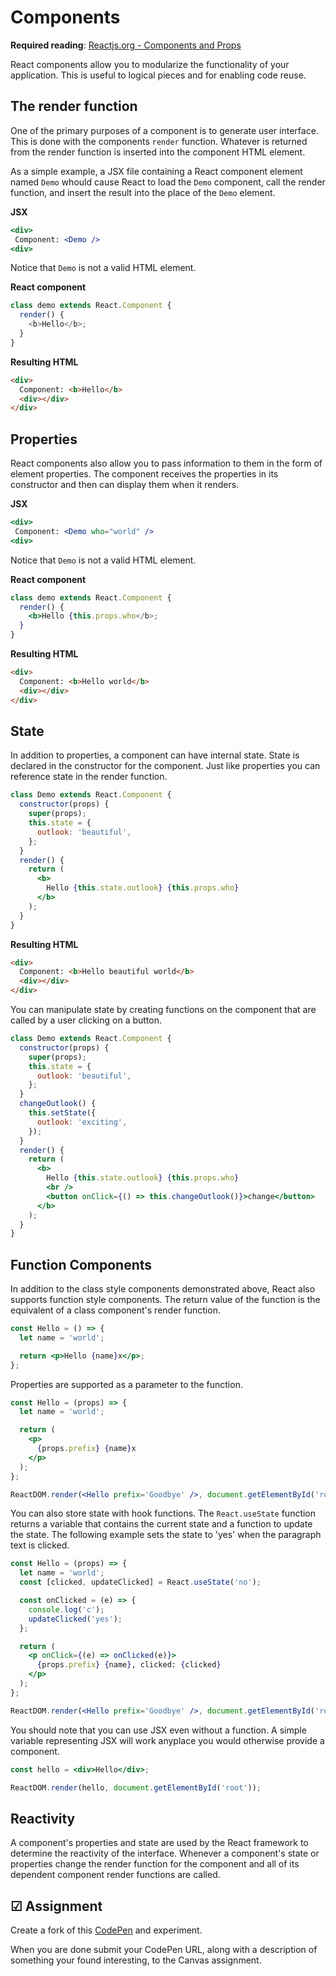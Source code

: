 # Components

**Required reading**: [Reactjs.org - Components and Props](https://reactjs.org/docs/components-and-props.html)

React components allow you to modularize the functionality of your application. This is useful to logical pieces and for enabling code reuse.

## The render function

One of the primary purposes of a component is to generate user interface. This is done with the components `render` function. Whatever is returned from the render function is inserted into the component HTML element.

As a simple example, a JSX file containing a React component element named `Demo` whould cause React to load the `Demo` component, call the render function, and insert the result into the place of the `Demo` element.

**JSX**

```jsx
<div>
 Component: <Demo />
<div>
```

Notice that `Demo` is not a valid HTML element.

**React component**

```js
class demo extends React.Component {
  render() {
    <b>Hello</b>;
  }
}
```

**Resulting HTML**

```html
<div>
  Component: <b>Hello</b>
  <div></div>
</div>
```

## Properties

React components also allow you to pass information to them in the form of element properties. The component receives the properties in its constructor and then can display them when it renders.

**JSX**

```jsx
<div>
 Component: <Demo who="world" />
<div>
```

Notice that `Demo` is not a valid HTML element.

**React component**

```jsx
class demo extends React.Component {
  render() {
    <b>Hello {this.props.who</b>;
  }
}
```

**Resulting HTML**

```html
<div>
  Component: <b>Hello world</b>
  <div></div>
</div>
```

## State

In addition to properties, a component can have internal state. State is declared in the constructor for the component. Just like properties you can reference state in the render function.

```jsx
class Demo extends React.Component {
  constructor(props) {
    super(props);
    this.state = {
      outlook: 'beautiful',
    };
  }
  render() {
    return (
      <b>
        Hello {this.state.outlook} {this.props.who}
      </b>
    );
  }
}
```

**Resulting HTML**

```html
<div>
  Component: <b>Hello beautiful world</b>
  <div></div>
</div>
```

You can manipulate state by creating functions on the component that are called by a user clicking on a button.

```jsx
class Demo extends React.Component {
  constructor(props) {
    super(props);
    this.state = {
      outlook: 'beautiful',
    };
  }
  changeOutlook() {
    this.setState({
      outlook: 'exciting',
    });
  }
  render() {
    return (
      <b>
        Hello {this.state.outlook} {this.props.who}
        <br />
        <button onClick={() => this.changeOutlook()}>change</button>
      </b>
    );
  }
}
```

## Function Components

In addition to the class style components demonstrated above, React also supports function style components. The return value of the function is the equivalent of a class component's render function.

```jsx
const Hello = () => {
  let name = 'world';

  return <p>Hello {name}x</p>;
};
```

Properties are supported as a parameter to the function.

```jsx
const Hello = (props) => {
  let name = 'world';

  return (
    <p>
      {props.prefix} {name}x
    </p>
  );
};

ReactDOM.render(<Hello prefix='Goodbye' />, document.getElementById('root'));
```

You can also store state with hook functions. The `React.useState` function returns a variable that contains the current state and a function to update the state. The following example sets the state to 'yes' when the paragraph text is clicked.

```jsx
const Hello = (props) => {
  let name = 'world';
  const [clicked, updateClicked] = React.useState('no');

  const onClicked = (e) => {
    console.log('c');
    updateClicked('yes');
  };

  return (
    <p onClick={(e) => onClicked(e)}>
      {props.prefix} {name}, clicked: {clicked}
    </p>
  );
};

ReactDOM.render(<Hello prefix='Goodbye' />, document.getElementById('root'));
```

You should note that you can use JSX even without a function. A simple variable representing JSX will work anyplace you would otherwise provide a component.

```jsx
const hello = <div>Hello</div>;

ReactDOM.render(hello, document.getElementById('root'));
```

## Reactivity

A component's properties and state are used by the React framework to determine the reactivity of the interface. Whenever a component's state or properties change the render function for the component and all of its dependent component render functions are called.

## ☑ Assignment

Create a fork of this [CodePen](https://codepen.io/leesjensen/pen/Yzvaver) and experiment.

When you are done submit your CodePen URL, along with a description of something your found interesting, to the Canvas assignment.
